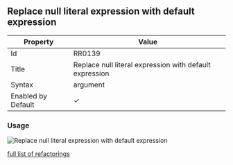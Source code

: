 ## Replace null literal expression with default expression

| Property | Value |
| -------- | ----- |
| Id | RR0139 |
| Title | Replace null literal expression with default expression |
| Syntax | argument |
| Enabled by Default | &#x2713; |

### Usage

![Replace null literal expression with default expression](../../images/refactorings/ReplaceNullLiteralExpressionWithDefaultExpression.png)

[full list of refactorings](Refactorings.md)